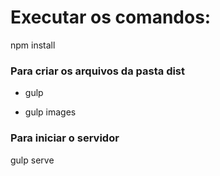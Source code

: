 # Executar os comandos:
npm install

### Para criar os arquivos da pasta dist
  
- gulp

- gulp images

### Para iniciar o servidor

gulp serve
